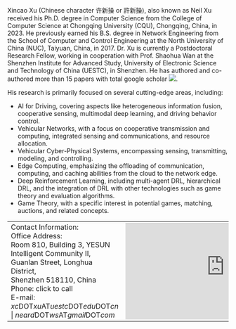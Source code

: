 <style>
/* 为带链接的文字定义样式 */
a.no-underline {
    text-decoration: none; /* 去除下划线 */
}

/* 可选：当鼠标悬停时添加样式 */
a.no-underline:hover {
    text-decoration: underline; /* 鼠标悬停时显示下划线 */
}
table.no-horizontal-lines {
    border-collapse: collapse;
}
table.no-horizontal-lines td, 
table.no-horizontal-lines th {
    border: none;
}
.tight-padding {
    padding-right: 10px;
    padding-left: 10px;
}
</style>
Xincao Xu (Chinese character 许新操 or 許新操), also known as Neil Xu received his Ph.D. degree in Computer Science from the College of Computer Science at Chongqing University (<a href="https://www.cqu.edu.cn" class="no-underline">CQU</a>), Chongqing, China, in 2023. He previously earned his B.S. degree in Network Engineering from the School of Computer and Control Engineering at the North University of China (<a href="https://www.nuc.edu.cn" class="no-underline">NUC</a>), Taiyuan, China, in 2017. Dr. Xu is currently a Postdoctoral Research Fellow, working in cooperation with Prof. <a href="https://scholar.google.com/citations?user=IhjhNEEAAAAJ" class="no-underline">Shaohua Wan</a> at the Shenzhen Institute for Advanced Study, University of Electronic Science and Technology of China (<a href="https://www.uestc.edu.cn" class="no-underline">UESTC</a>), in Shenzhen. He has authored and co-authored more than 15 papers with total google scholar <a href='https://scholar.google.com/citations?user=xtXbq_AAAAAJ'><img src="https://img.shields.io/endpoint?logo=Google%20Scholar&url=https%3A%2F%2Fcdn.jsdelivr.net%2Fgh%2Fitsgroups%2Fitsgroups.github.io@google-scholar-stats%2Fgs_data_shieldsio.json&labelColor=f6f6f6&color=9cf&style=flat&label=Citations"></a>. 
       
His research is primarily focused on several cutting-edge areas, including: 
- AI for Driving, covering aspects like heterogeneous information fusion, cooperative sensing, multimodal deep learning, and driving behavior control.
- Vehicular Networks, with a focus on cooperative transmission and computing, integrated sensing and communications, and resource allocation.
- Vehicular Cyber-Physical Systems, encompassing sensing, transmitting, modeling, and controlling.
- Edge Computing, emphasizing the offloading of communication, computing, and caching abilities from the cloud to the network edge.
- Deep Reinforcement Learning, including multi-agent DRL, hierarchical DRL, and the integration of DRL with other technologies such as game theory and evaluation algorithms.
- Game Theory, with a specific interest in potential games, matching, auctions, and related concepts.

<table class="no-horizontal-lines" style="margin-left: auto; margin-right: auto;">
	<tr>
		<td>
			Contact Information: <br> 
			Office Address: <br>     
			Room 810, Building 3, YESUN Intelligent Community II, <br>
			Guanlan Street, Longhua District, <br>
			Shenzhen 518110, China <br>     
			Phone: 
			<a href="tel:+1-6015648240" class="no-underline">click to call</a> <br>   
			E-mail:   
			<em>xc</em>DOT<em>xu</em>AT<em>uestc</em>DOT<em>edu</em>DOT<em>cn</em> | <em>neard</em>DOT<em>ws</em>AT<em>gmail</em>DOT<em>com</em> 
		</td>
		<td>
			<iframe width="450" height="220" src="https://www.openstreetmap.org/export/embed.html?bbox=114.02656316757204%2C22.723049810086813%2C114.05134677886964%2C22.735963602484535&amp;layer=mapnik" style="border: 0"></iframe>
		</td>
	</tr>
</table>